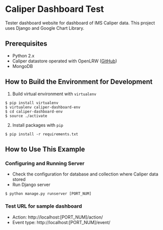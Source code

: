 # Caliper Dashboard Test

Tester dashboard website for dashboard of IMS Caliper data. This project uses Django and Google Chart Library.

## Prerequisites

* Python 2.x
* Caliper datastore operated with OpenLRW ([GitHub](https://github.com/Apereo-Learning-Analytics-Initiative/OpenLRW))
* MongoDB

## How to Build the Environment for Development

1. Build virtual environment with `virtualenv`
```
$ pip install virtualenv
$ virtualenv caliper-dashboard-env
$ cd caliper-dashboard-env
$ source ./activate
```

2. Install packages with `pip`
```
$ pip install -r requirements.txt
```

## How to Use This Example

### Configuring and Running Server

* Check the configuration for database and collection where Caliper data stored 
* Run Django server
```
$ python manage.py runserver [PORT_NUM]
```

### Test URL for sample dashboard

- Action: http://localhost:[PORT_NUM]/action/
- Event type: http://localhost:[PORT_NUM]/event/